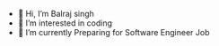 - 👋 Hi, I’m Balraj singh
- 👀 I’m interested in coding
- 🌱 I’m currently Preparing for Software Engineer Job

<!---
Balraj1234/Balraj1234 is a ✨ special ✨ repository because its `README.md` (this file) appears on your GitHub profile.
You can click the Preview link to take a look at your changes.
--->
